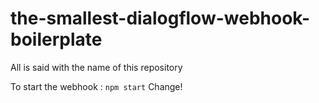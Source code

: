 # the-smallest-dialogflow-webhook-boilerplate
All is said with the name of this repository

To start the webhook :
`npm start`
Change!
